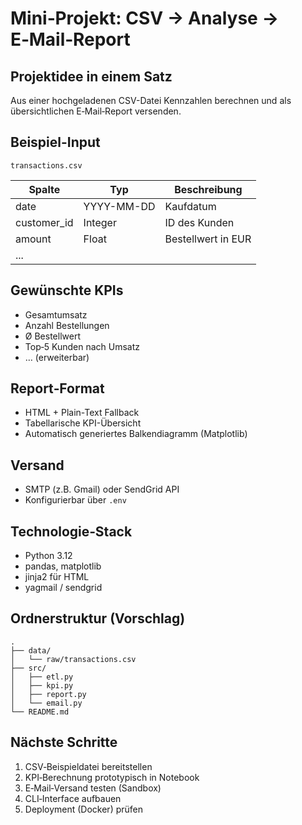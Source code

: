 # Mini‑Projekt: CSV → Analyse → E‑Mail‑Report

## Projektidee in einem Satz

Aus einer hochgeladenen CSV-Datei Kennzahlen berechnen und als übersichtlichen E‑Mail‑Report versenden.

## Beispiel-Input

`transactions.csv`

| Spalte       | Typ        | Beschreibung       |
| ------------ | ---------- | ------------------ |
| date         | YYYY-MM-DD | Kaufdatum          |
| customer\_id | Integer    | ID des Kunden      |
| amount       | Float      | Bestellwert in EUR |
| ...          |            |                    |

## Gewünschte KPIs

* Gesamtumsatz
* Anzahl Bestellungen
* Ø Bestellwert
* Top‑5 Kunden nach Umsatz
* … (erweiterbar)

## Report‑Format

* HTML + Plain-Text Fallback
* Tabellarische KPI-Übersicht
* Automatisch generiertes Balkendiagramm (Matplotlib)

## Versand

* SMTP (z.B. Gmail) oder SendGrid API
* Konfigurierbar über `.env`

## Technologie‑Stack

* Python 3.12
* pandas, matplotlib
* jinja2 für HTML
* yagmail / sendgrid

## Ordnerstruktur (Vorschlag)

```
.
├── data/
│   └── raw/transactions.csv
├── src/
│   ├── etl.py
│   ├── kpi.py
│   ├── report.py
│   └── email.py
└── README.md
```

## Nächste Schritte

1. CSV‑Beispieldatei bereitstellen
2. KPI‑Berechnung prototypisch in Notebook
3. E‑Mail‑Versand testen (Sandbox)
4. CLI‑Interface aufbauen
5. Deployment (Docker) prüfen
